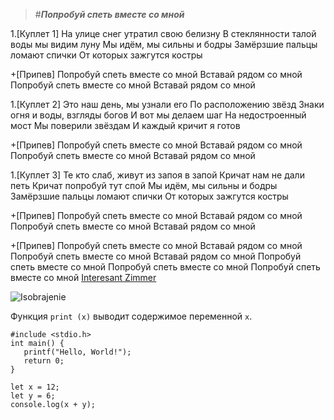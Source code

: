 >#___Попробуй спеть вместе со мной___

1.[Куплет 1]
На улице снег утратил свою белизну
В стеклянности талой воды мы видим луну
Мы идём, мы сильны и бодры
Замёрзшие пальцы ломают спички
От которых зажгутся костры

+[Припев]
Попробуй спеть вместе со мной
Вставай рядом со мной
Попробуй спеть вместе со мной
Вставай рядом со мной

1.[Куплет 2]
Это наш день, мы узнали его
По расположению звёзд
Знаки огня и воды, взгляды богов
И вот мы делаем шаг
На недостроенный мост
Мы поверили звёздам
И каждый кричит я готов

+[Припев]
Попробуй спеть вместе со мной
Вставай рядом со мной
Попробуй спеть вместе со мной
Вставай рядом со мной

1.[Куплет 3]
Те кто слаб, живут из запоя в запой
Кричат нам не дали петь
Кричат попробуй тут спой
Мы идём, мы сильны и бодры
Замёрзшие пальцы ломают спички
От которых зажгутся костры

+[Припев]
Попробуй спеть вместе со мной
Вставай рядом со мной
Попробуй спеть вместе со мной
Вставай рядом со мной

+[Припев]
Попробуй спеть вместе со мной
Вставай рядом со мной
Попробуй спеть вместе со мной
Вставай рядом со мной
Попробуй спеть вместе со мной
Попробуй спеть вместе со мной
Попробуй спеть вместе со мной
[Interesant Zimmer](www.google.com/maps/space/iss/@29.5602853,-95.0853915,2a,90y,259.04h,89.69t/data=!3m7!1e1!3m5!1szChzPIAn4RIAAAQvxgbyEg!2e0!6shttps:%2F%2Fstreetviewpixels-pa.googleapis.com%2Fv1%2Fthumbnail%3Fcb_client%3Dmaps_sv.tactile%26w%3D900%26h%3D600%26pitch%3D0.3101802757158083%26panoid%3DzChzPIAn4RIAAAQvxgbyEg%26yaw%3D259.0376458112407!7i10000!8i5000?hl=ru-KG&entry=ttu&g_ep=EgoyMDI1MDQyMC4wIKXMDSoASAFQAw%3D%3D)

![Isobrajenie](https://steamuserimages-a.akamaihd.net/ugc/2036224757685208174/DA3090BF42B51718489F2A92680602AC3B3CF15A/?imw=512&amp;imh=512&amp;ima=fit&amp;impolicy=Letterbox&amp;imcolor=%23000000&amp;letterbox=true)


Функция `print (x)` выводит содержимое переменной ```x```.

```
#include <stdio.h>
int main() {
   printf("Hello, World!");
   return 0;
}
```

	let x = 12;
	let y = 6;
	console.log(x + y);
